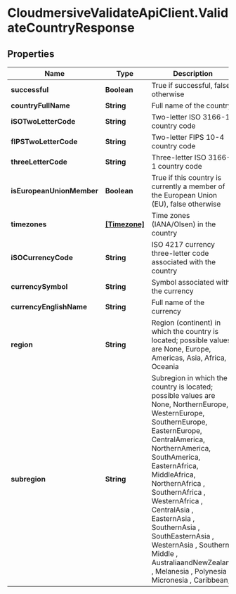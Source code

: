 # CloudmersiveValidateApiClient.ValidateCountryResponse

## Properties
Name | Type | Description | Notes
------------ | ------------- | ------------- | -------------
**successful** | **Boolean** | True if successful, false otherwise | [optional] 
**countryFullName** | **String** | Full name of the country | [optional] 
**iSOTwoLetterCode** | **String** | Two-letter ISO 3166-1 country code | [optional] 
**fIPSTwoLetterCode** | **String** | Two-letter FIPS 10-4 country code | [optional] 
**threeLetterCode** | **String** | Three-letter ISO 3166-1 country code | [optional] 
**isEuropeanUnionMember** | **Boolean** | True if this country is currently a member of the European Union (EU), false otherwise | [optional] 
**timezones** | [**[Timezone]**](Timezone.md) | Time zones (IANA/Olsen) in the country | [optional] 
**iSOCurrencyCode** | **String** | ISO 4217 currency three-letter code associated with the country | [optional] 
**currencySymbol** | **String** | Symbol associated with the currency | [optional] 
**currencyEnglishName** | **String** | Full name of the currency | [optional] 
**region** | **String** | Region (continent) in which the country is located; possible values are None, Europe, Americas, Asia, Africa, Oceania | [optional] 
**subregion** | **String** | Subregion in which the country is located; possible values are None, NorthernEurope, WesternEurope, SouthernEurope, EasternEurope, CentralAmerica, NorthernAmerica, SouthAmerica, EasternAfrica, MiddleAfrica, NorthernAfrica , SouthernAfrica , WesternAfrica , CentralAsia , EasternAsia , SouthernAsia , SouthEasternAsia , WesternAsia , Southern , Middle , AustraliaandNewZealand , Melanesia , Polynesia , Micronesia , Caribbean, | [optional] 


